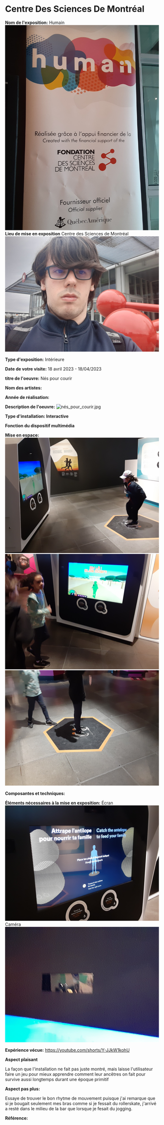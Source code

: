 # Centre Des Sciences De Montréal

**Nom de l'exposition:**
Humain
![human_expo.jpg](media/human_expo.jpg)
**Lieu de mise en exposition**
Centre des Sciences de Montréal
![entre_centre_science.jpg](media/entre_centre_science.jpg)

**Type d'exposition:**
Intérieure

**Date de votre visite:**
18 avril 2023 - 18/04/2023 

**titre de l'oeuvre:**
Nés pour courir

**Nom des artistes:**


**Année de réalisation:** 


**Description de l'oeuvre:**
![nés_pour_courir.jpg](media/nés_pour_courir.jpg)

**Type d'installation: Interactive**


**Fonction du dispositif multimédia**

**Mise en espace:**
![point_de_vue_gauche_courrir.jpg](media/point_de_vue_gauche_courrir.jpg)
![point_de_vue_droite_courir.jpg](media/point_de_vue_droite_courir.jpg)
![hexagone_courir.jpg](media/hexagone_courir.jpg)

**Composantes et techniques:**


**Éléments nécessaires à la mise en exposition:**
Écran
![ecran_courir.jpeg](media/ecran_courir.jpeg)
Caméra
![camera_courir.jpg](media/camera_courir.jpg)

**Expérience vécue:**
https://youtube.com/shorts/Y-JJkW1kohU

**Aspect plaisant**

La façon que l'installation ne fait pas juste montré, mais laisse l'utilisateur faire un jeu pour mieux apprendre comment leur ancêtres on fait pour survive aussi longtemps durant une époque primitif

**Aspect pas plus:**

Essaye de trouver le bon rhytme de mouvement puisque j'ai remarque que si je bougait seulement mes bras comme si je fessait du rollerskate, j'arrivé a resté dans le milieu de la bar que lorsque je fesait du jogging.

**Référence:**


